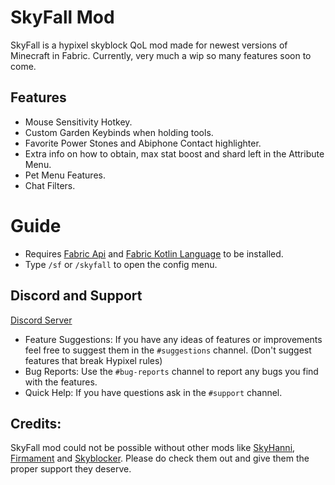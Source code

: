 # SkyFall Mod

SkyFall is a hypixel skyblock QoL mod made for newest versions of Minecraft in Fabric. Currently, very much a wip so many features soon to come.

## Features
- Mouse Sensitivity Hotkey.
- Custom Garden Keybinds when holding tools.
- Favorite Power Stones and Abiphone Contact highlighter.
- Extra info on how to obtain, max stat boost and shard left in the Attribute Menu.
- Pet Menu Features.
- Chat Filters.

# Guide
- Requires [Fabric Api](https://modrinth.com/mod/fabric-api) and [Fabric Kotlin Language](https://modrinth.com/mod/fabric-language-kotlin) to be installed.
- Type `/sf` or `/skyfall` to open the config menu.


## Discord and Support
[Discord Server](https://discord.gg/qZ885qTvkx)

- Feature Suggestions: If you have any ideas of features or improvements feel free to suggest them in the `#suggestions` channel. (Don't suggest features that break Hypixel rules)
- Bug Reports: Use the `#bug-reports` channel to report any bugs you find with the features.
- Quick Help: If you have questions ask in the `#support` channel.


## Credits:
SkyFall mod could not be possible without other mods like [SkyHanni](https://github.com/hannibal002/SkyHanni), [Firmament](https://github.com/nea89o/Firmament) and [Skyblocker](https://github.com/SkyblockerMod/Skyblocker).
Please do check them out and give them the proper support they deserve.
